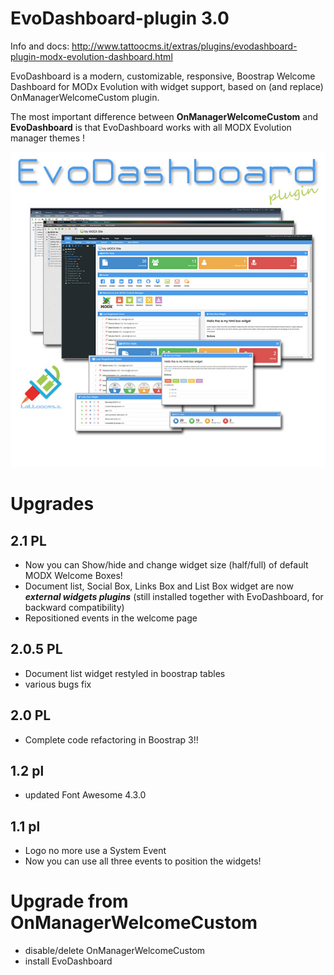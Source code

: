 EvoDashboard-plugin 3.0
===================
Info and docs: http://www.tattoocms.it/extras/plugins/evodashboard-plugin-modx-evolution-dashboard.html

EvoDashboard is a modern, customizable, responsive, Boostrap Welcome Dashboard for MODx Evolution with widget support, based on (and replace)  OnManagerWelcomeCustom  plugin.

The most important difference between **OnManagerWelcomeCustom** and **EvoDashboard** is that EvoDashboard works with all MODX Evolution manager themes !

![evodashboard](https://raw.githubusercontent.com/Nicola1971/training-materials/master/Images/evodashboard.jpg)

# Upgrades

## 2.1 PL

* Now you can Show/hide and change widget size (half/full) of default MODX Welcome Boxes!
* Document list, Social Box, Links Box and List Box widget are now ***external widgets plugins*** (still installed together with EvoDashboard, for backward compatibility)
* Repositioned events in the welcome page


## 2.0.5 PL

* Document list widget restyled in boostrap tables
* various bugs fix

## 2.0 PL

* Complete code refactoring in Boostrap 3!!

## 1.2 pl

* updated Font Awesome 4.3.0

## 1.1 pl

* Logo no more use a System Event
* Now you can use all three events to position the widgets!

# Upgrade from OnManagerWelcomeCustom

* disable/delete OnManagerWelcomeCustom
* install EvoDashboard 
